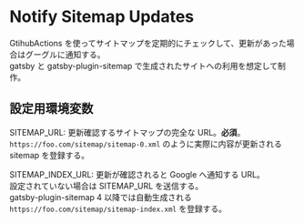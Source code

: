 # Notify Sitemap Updates

GtihubActions を使ってサイトマップを定期的にチェックして、更新があった場合はグーグルに通知する。  
gatsby と gatsby-plugin-sitemap で生成されたサイトへの利用を想定して制作。

## 設定用環境変数

SITEMAP_URL: 更新確認するサイトマップの完全な URL。**必須**。  
`https://foo.com/sitemap/sitemap-0.xml` のように実際に内容が更新される sitemap を登録する。

SITEMAP_INDEX_URL: 更新が確認されると Google へ通知する URL。  
設定されていない場合は SITEMAP_URL を送信する。  
gatsby-plugin-sitemap 4 以降では自動生成される `https://foo.com/sitemap/sitemap-index.xml` を登録する。
